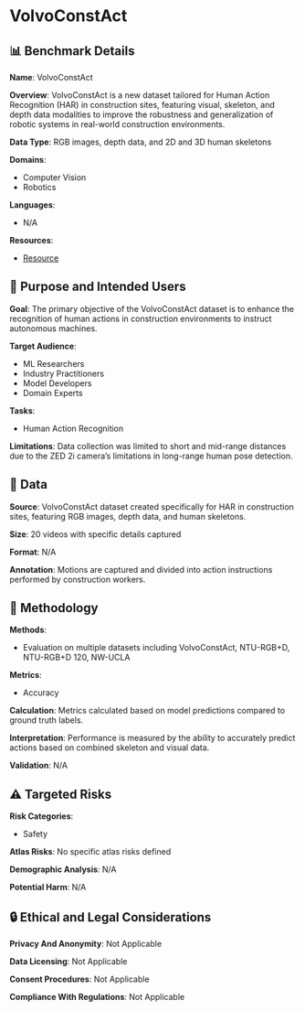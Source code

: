 # VolvoConstAct

## 📊 Benchmark Details

**Name**: VolvoConstAct

**Overview**: VolvoConstAct is a new dataset tailored for Human Action Recognition (HAR) in construction sites, featuring visual, skeleton, and depth data modalities to improve the robustness and generalization of robotic systems in real-world construction environments.

**Data Type**: RGB images, depth data, and 2D and 3D human skeletons

**Domains**:
- Computer Vision
- Robotics

**Languages**:
- N/A

**Resources**:
- [Resource](https://mmahdavian.github.io/ls_har/)

## 🎯 Purpose and Intended Users

**Goal**: The primary objective of the VolvoConstAct dataset is to enhance the recognition of human actions in construction environments to instruct autonomous machines.

**Target Audience**:
- ML Researchers
- Industry Practitioners
- Model Developers
- Domain Experts

**Tasks**:
- Human Action Recognition

**Limitations**: Data collection was limited to short and mid-range distances due to the ZED 2i camera’s limitations in long-range human pose detection.

## 💾 Data

**Source**: VolvoConstAct dataset created specifically for HAR in construction sites, featuring RGB images, depth data, and human skeletons.

**Size**: 20 videos with specific details captured

**Format**: N/A

**Annotation**: Motions are captured and divided into action instructions performed by construction workers.

## 🔬 Methodology

**Methods**:
- Evaluation on multiple datasets including VolvoConstAct, NTU-RGB+D, NTU-RGB+D 120, NW-UCLA

**Metrics**:
- Accuracy

**Calculation**: Metrics calculated based on model predictions compared to ground truth labels.

**Interpretation**: Performance is measured by the ability to accurately predict actions based on combined skeleton and visual data.

**Validation**: N/A

## ⚠️ Targeted Risks

**Risk Categories**:
- Safety

**Atlas Risks**:
No specific atlas risks defined

**Demographic Analysis**: N/A

**Potential Harm**: N/A

## 🔒 Ethical and Legal Considerations

**Privacy And Anonymity**: Not Applicable

**Data Licensing**: Not Applicable

**Consent Procedures**: Not Applicable

**Compliance With Regulations**: Not Applicable
